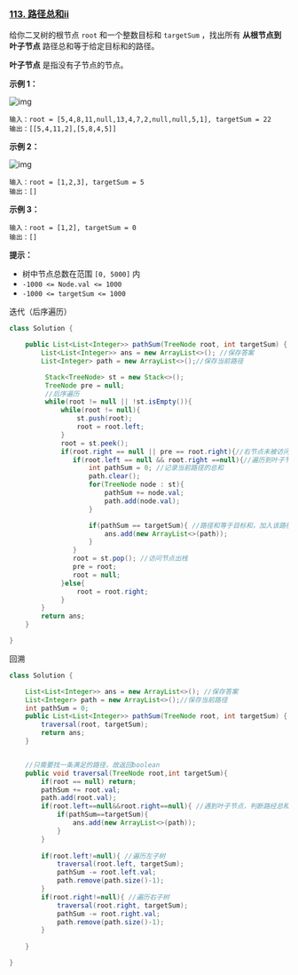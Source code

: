 ### [113. 路径总和ii](https://leetcode.cn/problems/path-sum-ii/)

给你二叉树的根节点 `root` 和一个整数目标和 `targetSum` ，找出所有 **从根节点到叶子节点** 路径总和等于给定目标和的路径。

**叶子节点** 是指没有子节点的节点。

 

**示例 1：**

![img](https://assets.leetcode.com/uploads/2021/01/18/pathsumii1.jpg)

```
输入：root = [5,4,8,11,null,13,4,7,2,null,null,5,1], targetSum = 22
输出：[[5,4,11,2],[5,8,4,5]]
```

**示例 2：**

![img](https://assets.leetcode.com/uploads/2021/01/18/pathsum2.jpg)

```
输入：root = [1,2,3], targetSum = 5
输出：[]
```

**示例 3：**

```
输入：root = [1,2], targetSum = 0
输出：[]
```

 

**提示：**

- 树中节点总数在范围 `[0, 5000]` 内
- `-1000 <= Node.val <= 1000`
- `-1000 <= targetSum <= 1000`



迭代（后序遍历）

```java
class Solution {

    public List<List<Integer>> pathSum(TreeNode root, int targetSum) {
        List<List<Integer>> ans = new ArrayList<>(); //保存答案
        List<Integer> path = new ArrayList<>();//保存当前路径

         Stack<TreeNode> st = new Stack<>();
         TreeNode pre = null;
         //后序遍历
         while(root != null || !st.isEmpty()){
             while(root != null){
                 st.push(root);
                 root = root.left;
             }
             root = st.peek();
             if(root.right == null || pre == root.right){//右节点未被访问或为空，访问该节点
                if(root.left == null && root.right ==null){//遍历到叶子节点
                    int pathSum = 0; //记录当前路径的总和
                    path.clear();
                    for(TreeNode node : st){
                        pathSum += node.val;
                        path.add(node.val);
                    }

                    if(pathSum == targetSum){ //路径和等于目标和，加入该路径
                        ans.add(new ArrayList<>(path));
                    }
                }
                root = st.pop(); //访问节点出栈
                pre = root;
                root = null;
             }else{
                 root = root.right;
             }
        }
        return ans;
    }

}
```



回溯

```java
class Solution {

    List<List<Integer>> ans = new ArrayList<>(); //保存答案
    List<Integer> path = new ArrayList<>();//保存当前路径
    int pathSum = 0;
    public List<List<Integer>> pathSum(TreeNode root, int targetSum) {
        traversal(root, targetSum);
        return ans;
    }


    //只需要找一条满足的路径，故返回boolean
    public void traversal(TreeNode root,int targetSum){
        if(root == null) return;
        pathSum += root.val;
        path.add(root.val);
        if(root.left==null&&root.right==null){ //遇到叶子节点，判断路经总和是否满足
            if(pathSum==targetSum){
                ans.add(new ArrayList<>(path));
            }
        }
        
        if(root.left!=null){ //遍历左子树
            traversal(root.left, targetSum);
            pathSum -= root.left.val; 
            path.remove(path.size()-1);
        }
        if(root.right!=null){ //遍历右子树
            traversal(root.right, targetSum);
            pathSum -= root.right.val; 
            path.remove(path.size()-1);
        }
        
    }

}
```

